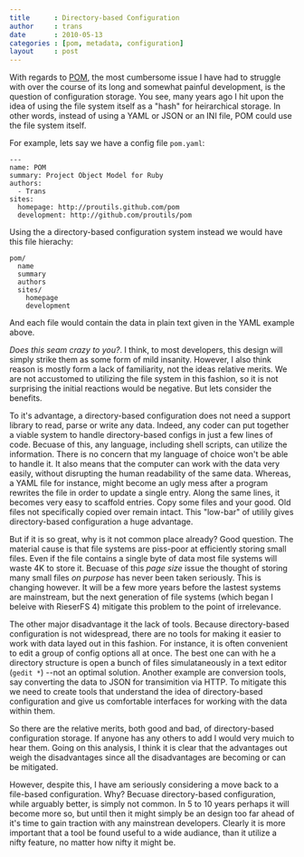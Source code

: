 ```yaml
---
title      : Directory-based Configuration
author     : trans
date       : 2010-05-13
categories : [pom, metadata, configuration]
layout     : post
---
```


With regards to <a href="http://proutils.github.com/pom">POM</a>, 
the most cumbersome issue I have had to struggle with over the course
of its long and somewhat painful development, is the question of
configuration storage. You see, many years ago I hit upon the idea of
using the file system itself as a "hash" for heirarchical storage.
In other words, instead of using a YAML or JSON or an INI file, POM could
use the file system itself.

For example, lets say we have a config file `pom.yaml`:

    ---
    name: POM
    summary: Project Object Model for Ruby
    authors:
      - Trans
    sites:
      homepage: http://proutils.github.com/pom
      development: http://github.com/proutils/pom

Using the a directory-based configuration system instead
we would have this file hierachy:

    pom/
      name
      summary
      authors
      sites/
        homepage
        development

And each file would contain the data in plain text given in the YAML example above.

<i>Does this seam crazy to you?</i>. I think, to most developers, this design will simply strike them as some form of mild insanity. However, I also think reason is mostly form a lack of familiarity, not the ideas relative merits. We are not accustomed to utilizing the file system in this fashion, so it is not surprising the initial reactions would be negative. But lets consider the benefits.

To it's advantage, a directory-based configuration does not need a support library to read, parse or write any data. Indeed, any coder can put together a viable system to handle directory-based configs in just a few lines of code. Becuase of this, any language, including shell scripts, can utilize the information. There is no concern that my language of choice won't be able to handle it. It also means that the computer can work with the data very easily, without disrupting the human readability of the same data. Whereas, a YAML file for instance, might become an ugly mess after a program rewrites the file in order to update a single entry. Along the same lines, it becomes very easy to scaffold entries. Copy some files and your good. Old files not specifically copied over remain intact. This "low-bar" of utilily gives directory-based configuration a huge advantage.

But if it is so great, why is it not common place already? Good question. The material cause is that file systems are piss-poor at efficiently storing small files. Even if the file contains a single byte of data most file systems will waste 4K to store it. Becuase of this <i>page size</i> issue the thought of storing many small files <i>on purpose</i> has never been taken seriously. This is changing however. It will be a few more years before the lastest systems are mainstream, but the next generation of file systems (which began I beleive with RieserFS 4) mitigate this problem to the point of irrelevance.

The other major disadvantage it the lack of tools. Because directory-based configuration is not widespread, there are no tools for making it easier to work with data layed out in this fashion. For instance, it is often convenient to edit a group of config options all at once. The best one can with he a directory structure is open a bunch of files simulataneously in a text editor (<code>gedit *</code>) --not an optimal solution. Another example are conversion tools, say converting the data to JSON for transimition via HTTP. To mitigate this we need to create tools that understand the idea of directory-based configuration and give us comfortable interfaces for working with the data within them.

So there are the relative merits, both good and bad, of directory-based configuration storage. If anyone has any others to add I would very muich to hear them. Going on this analysis, I think it is clear that the advantages out weigh the disadvantages since all the disadvantages are becoming or can be mitigated.

However, despite this, I have am seriously considering a move back to a file-based configuration. Why? Becuase directory-based configuration, while arguably better, is simply not common. In 5 to 10 years perhaps it will become more so, but until then it might simply be an design too far ahead of it's time to gain traction with any mainstrean developers. Clearly it is more important that a tool be found useful to a wide audiance, than it utilize a nifty feature, no matter how nifty it might be.

